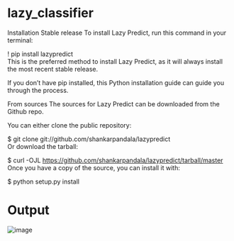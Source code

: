 # lazy_classifier
Installation
Stable release
To install Lazy Predict, run this command in your terminal:

! pip install lazypredict </br>
This is the preferred method to install Lazy Predict, as it will always install the most recent stable release.

If you don’t have pip installed, this Python installation guide can guide you through the process.

From sources
The sources for Lazy Predict can be downloaded from the Github repo.

You can either clone the public repository:</br>

$ git clone git://github.com/shankarpandala/lazypredict</br>
Or download the tarball:</br>

$ curl -OJL https://github.com/shankarpandala/lazypredict/tarball/master</br>
Once you have a copy of the source, you can install it with:

$ python setup.py install </br>

# Output
![image](https://user-images.githubusercontent.com/34867846/236729386-77b179a6-2cf2-43a6-9afb-3fc30aa280c5.png)
